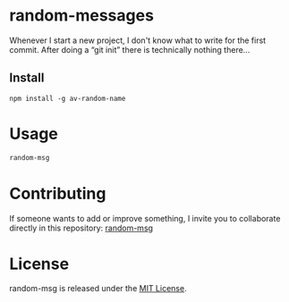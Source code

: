 # random-messages

Whenever I start a new project, I don't know what to write for the first commit. After doing a “git init” there is technically nothing there...

## Install

```npm
npm install -g av-random-name
```

# Usage

```bash
random-msg
```

# Contributing
If someone wants to add or improve something, I invite you to collaborate directly in this repository: [random-msg](https://github.com/platzi/npm-random-msg)

# License
random-msg is released under the [MIT License](https://opensource.org/licenses/MIT).